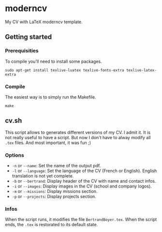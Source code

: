 # moderncv

My CV with LaTeX moderncv template.

## Getting started

### Prerequisities

To compile you'll need to install some packages.

```
sudo apt-get install texlive-luatex texlive-fonts-extra texlive-latex-extra
```

### Compile

The easiest way is to simply run the Makefile.

```
make
```

## cv.sh

This script allows to generates different versions of my CV.
I admit it. It is not really useful to have a script.
But now I don't have to alway modify all `.tex` files.
And most important, it was fun ;)

### Options

* `-n` or `--name`: Set the name of the output pdf.
* `-l` or `--language`: Set the language of the CV (French or English). English translation is not yet complete.
* `-b` or `--bertrand`: Display header of the CV with name and contact infos.
* `-i` or `--images`: Display images in the CV (school and company logos).
* `-m` or `--missions`: Display missions section.
* `-p` or `--projects`: Display projects section.

### Infos

When the script runs, it modifies the file `BertrandBoyer.tex`. When the script ends, the `.tex` is restorated to its default state.
